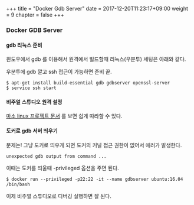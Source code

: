 +++
title = "Docker Gdb Server"
date =  2017-12-20T11:23:17+09:00
weight = 9
chapter = false 
+++

### Docker GDB Server


#### gdb 리눅스 준비

윈도우에서 gdb 를 이용해서 원격에서 빌드할때 리눅스(우분투) 세팅은 아래와 같다. 

우분투에 gdb 깔고 ssh 접근이 가능하면 준비 끝. 

```
$ apt-get install build-essential gdb gdbserver openssl-server
$ service ssh start
``` 


#### 비주얼 스튜디오 원격 설정

[마소 linux 프로젝트 문서](https://docs.microsoft.com/ko-kr/cpp/linux/deploy-run-and-debug-your-linux-project) 를 보면 쉽게 따라할 수 있다. 


#### 도커로 gdb 서버 띄우기

문제는! 그냥 도커로 띄우게 되면 도커의 커널 접근 권한이 없어서 에러가 발생한다. 

`unexpected gdb output from command ...` 

이때는 도커를 띄울때 -privileged 옵션을 주면 된다. 

```
$ docker run --privileged -p22:22 -it --name gdbserver ubuntu:16.04 /bin/bash
``` 

이제 비주얼 스튜디오로 디버깅 실행하면 잘 된다.
